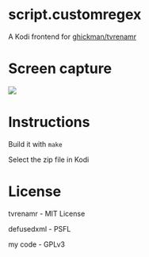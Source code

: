 # script.customregex
A Kodi frontend for [ghickman/tvrenamr](https://github.com/ghickman/tvrenamr)

# Screen capture
![](i.imgur.com/rqtllw2.gif)

# Instructions
Build it with `make`

Select the zip file in Kodi

# License
tvrenamr - MIT License

defusedxml - PSFL

my code - GPLv3
